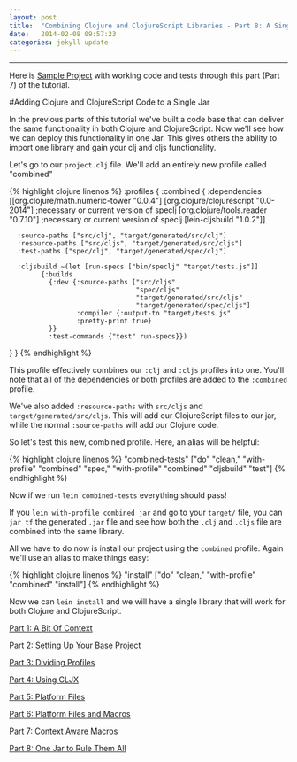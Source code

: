 ```yaml
---
layout: post
title:  "Combining Clojure and ClojureScript Libraries - Part 8: A Single Jar"
date:   2014-02-08 09:57:23
categories: jekyll update
---
```


[8thLight]: https://8thlight.com
[speclj]:    https://github.com/slagyr/speclj 
[sample_project]: https://github.com/AndrewZures/combining_clj_cljs_libraries/tree/one_jar

[part_1]: http://andrewzures.github.io/jekyll/update/2014/02/08/clj-cljs-pt1-context.html 
[part_2]: http://andrewzures.github.io/jekyll/update/2014/02/08/clj-cljs-pt2-setup.html
[part_3]: http://andrewzures.github.io/jekyll/update/2014/02/08/clj-cljs-pt3-dividing-profiles.html
[part_4]: http://andrewzures.github.io/jekyll/update/2014/02/08/clj-cljs-pt4-cljx.html
[part_5]: http://andrewzures.github.io/jekyll/update/2014/02/08/clj-cljs-pt5-platform.html
[part_6]: http://andrewzures.github.io/jekyll/update/2014/02/08/clj-cljs-pt6-platform-and-macros.html
[part_7]: http://andrewzures.github.io/jekyll/update/2014/02/08/clj-cljs-pt7-if-macros.html
[part_8]: http://andrewzures.github.io/jekyll/update/2014/02/08/clj-cljs-pt8-combining-profiles.html

------

Here is [Sample Project][sample_project] with working code and tests through this part (Part 7) of the tutorial.

#Adding Clojure and ClojureScript Code to a Single Jar

In the previous parts of this tutorial we've built a code base that can deliver the same functionality in both Clojure and ClojureScript.  Now we'll see how we can deploy this functionality in one Jar.  This gives others the ability to import one library and gain your clj and cljs functionality.

Let's go to our `project.clj` file.  We'll add an entirely new profile called "combined"

{% highlight clojure linenos %}
:profiles {
   :combined {
      :dependencies [[org.clojure/math.numeric-tower "0.0.4"]
                     [org.clojure/clojurescript "0.0-2014"] ;necessary or current version of speclj
                     [org.clojure/tools.reader "0.7.10"] ;necessary or current version of speclj
                     [lein-cljsbuild "1.0.2"]]

      :source-paths ["src/clj", "target/generated/src/clj"]
      :resource-paths ["src/cljs", "target/generated/src/cljs"]
      :test-paths ["spec/clj", "target/generated/spec/clj"]

      :cljsbuild ~(let [run-specs ["bin/speclj" "target/tests.js"]]
            {:builds
              {:dev {:source-paths ["src/cljs" 
                                    "spec/cljs"
                                    "target/generated/src/cljs"
                                    "target/generated/spec/cljs"] 
                     :compiler {:output-to "target/tests.js"
                     :pretty-print true}
              }}
              :test-commands {"test" run-specs}})
  }
}
{% endhighlight %}

This profile effectively combines our `:clj` and `:cljs` profiles into one. You'll note that all of the dependencies or both profiles are added to the `:combined`  profile. 

We've also added `:resource-paths` with `src/cljs` and `target/generated/src/cljs`.  This will add our ClojureScript files to our jar, while the normal `:source-paths` will add our Clojure code.

So let's test this new, combined profile. Here, an alias will be helpful:


{% highlight clojure linenos %}
  "combined-tests" ["do" "clean," "with-profile" "combined" "spec," "with-profile" "combined" "cljsbuild" "test"]
{% endhighlight %}

Now if we run `lein combined-tests` everything should pass!

If you `lein with-profile combined jar` and go to your `target/` file, you can `jar tf` the generated `.jar` file and see how both the `.clj` and `.cljs` file are combined into the same library.

All we have to do now is install our project using the `combined` profile.  Again we'll use an alias to make things easy:

{% highlight clojure linenos %}
   "install" ["do" "clean," "with-profile" "combined" "install"]
{% endhighlight %}

Now we can `lein install` and we will have a single library that will work for both Clojure and ClojureScript.

[Part 1: A Bit Of Context][part_1]

[Part 2: Setting Up Your Base Project][part_2]

[Part 3: Dividing Profiles][part_3]

[Part 4: Using CLJX][part_4]

[Part 5: Platform Files][part_5]

[Part 6: Platform Files and Macros][part_6]

[Part 7: Context Aware Macros][part_7]

[Part 8: One Jar to Rule Them All][part_8]
